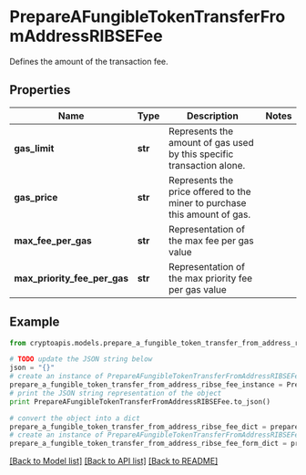# PrepareAFungibleTokenTransferFromAddressRIBSEFee

Defines the amount of the transaction fee.

## Properties
Name | Type | Description | Notes
------------ | ------------- | ------------- | -------------
**gas_limit** | **str** | Represents the amount of gas used by this specific transaction alone. | 
**gas_price** | **str** | Represents the price offered to the miner to purchase this amount of gas. | 
**max_fee_per_gas** | **str** | Representation of the max fee per gas value | 
**max_priority_fee_per_gas** | **str** | Representation of the max priority fee per gas value | 

## Example

```python
from cryptoapis.models.prepare_a_fungible_token_transfer_from_address_ribse_fee import PrepareAFungibleTokenTransferFromAddressRIBSEFee

# TODO update the JSON string below
json = "{}"
# create an instance of PrepareAFungibleTokenTransferFromAddressRIBSEFee from a JSON string
prepare_a_fungible_token_transfer_from_address_ribse_fee_instance = PrepareAFungibleTokenTransferFromAddressRIBSEFee.from_json(json)
# print the JSON string representation of the object
print PrepareAFungibleTokenTransferFromAddressRIBSEFee.to_json()

# convert the object into a dict
prepare_a_fungible_token_transfer_from_address_ribse_fee_dict = prepare_a_fungible_token_transfer_from_address_ribse_fee_instance.to_dict()
# create an instance of PrepareAFungibleTokenTransferFromAddressRIBSEFee from a dict
prepare_a_fungible_token_transfer_from_address_ribse_fee_form_dict = prepare_a_fungible_token_transfer_from_address_ribse_fee.from_dict(prepare_a_fungible_token_transfer_from_address_ribse_fee_dict)
```
[[Back to Model list]](../README.md#documentation-for-models) [[Back to API list]](../README.md#documentation-for-api-endpoints) [[Back to README]](../README.md)


